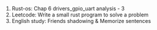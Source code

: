 1. Rust-os: Chap 6 drivers_gpio_uart analysis - 3
2. Leetcode: Write a small rust program to solve a problem
3. English study: Friends shadowing & Memorize sentences


